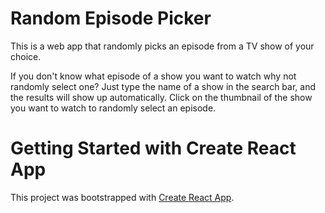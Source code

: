 # Random Episode Picker

This is a web app that randomly picks an episode from a TV show of your choice.

If you don't know what episode of a show you want to watch why not randomly select one? 
Just type the name of a show in the search bar, and the results will show up automatically.
Click on the thumbnail of the show you want to watch to randomly select an episode.



# Getting Started with Create React App

This project was bootstrapped with [Create React App](https://github.com/facebook/create-react-app).
